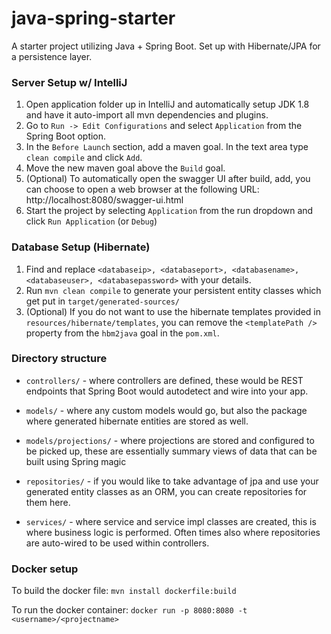 # java-spring-starter

A starter project utilizing Java + Spring Boot. Set up with Hibernate/JPA for a persistence layer.

### Server Setup w/ IntelliJ

1. Open application folder up in IntelliJ and automatically setup JDK 1.8 and have it auto-import all mvn dependencies and plugins.
2. Go to `Run -> Edit Configurations` and select `Application` from the Spring Boot option.
3. In the `Before Launch` section, add a maven goal. In the text area type `clean compile` and click `Add`.
4. Move the new maven goal above the `Build` goal.
5. (Optional) To automatically open the swagger UI after build, add, you can choose to open a web browser at the following URL: http://localhost:8080/swagger-ui.html
6. Start the project by selecting `Application` from the run dropdown and click `Run Application` (or `Debug`)

### Database Setup (Hibernate)

1. Find and replace `<databaseip>, <databaseport>, <databasename>, <databaseuser>, <databasepassword>` with your details.
2. Run `mvn clean compile` to generate your persistent entity classes which get put in `target/generated-sources/`
3. (Optional) If you do not want to use the hibernate templates provided in `resources/hibernate/templates`, you can remove the `<templatePath />` property from the `hbm2java` goal in the `pom.xml`.

### Directory structure

* `controllers/` - where controllers are defined, these would be REST endpoints that Spring Boot would autodetect and wire into your app.

* `models/` - where any custom models would go, but also the package where generated hibernate entities are stored as well.

* `models/projections/` - where projections are stored and configured to be picked up, these are essentially summary views of data that can be built using Spring magic

* `repositories/` - if you would like to take advantage of jpa and use your generated entity classes as an ORM, you can create repositories for them here.

* `services/` - where service and service impl classes are created, this is where business logic is performed. Often times also where repositories are auto-wired to be used within controllers.

### Docker setup

To build the docker file: `mvn install dockerfile:build`

To run the docker container: `docker run -p 8080:8080 -t <username>/<projectname>`
